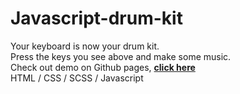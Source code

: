 # Javascript-drum-kit
Your keyboard is now your drum kit.\
 Press the keys you see above and make some music.\
Check out demo on Github pages, **[click here](https://criscrispy.github.io/Javascript-drum-kit/)**\
HTML / CSS / SCSS / Javascript 
